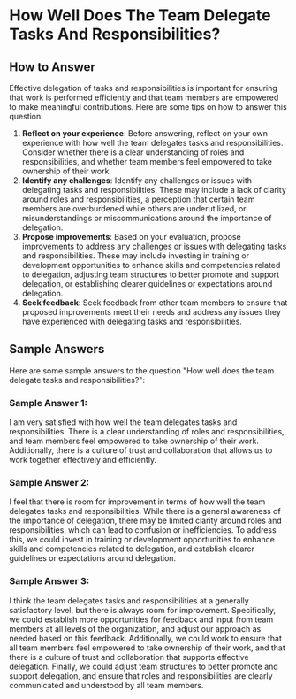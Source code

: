 How Well Does The Team Delegate Tasks And Responsibilities?
==================================================================================

How to Answer
-------------

Effective delegation of tasks and responsibilities is important for ensuring that work is performed efficiently and that team members are empowered to make meaningful contributions. Here are some tips on how to answer this question:

1. **Reflect on your experience**: Before answering, reflect on your own experience with how well the team delegates tasks and responsibilities. Consider whether there is a clear understanding of roles and responsibilities, and whether team members feel empowered to take ownership of their work.
2. **Identify any challenges**: Identify any challenges or issues with delegating tasks and responsibilities. These may include a lack of clarity around roles and responsibilities, a perception that certain team members are overburdened while others are underutilized, or misunderstandings or miscommunications around the importance of delegation.
3. **Propose improvements**: Based on your evaluation, propose improvements to address any challenges or issues with delegating tasks and responsibilities. These may include investing in training or development opportunities to enhance skills and competencies related to delegation, adjusting team structures to better promote and support delegation, or establishing clearer guidelines or expectations around delegation.
4. **Seek feedback**: Seek feedback from other team members to ensure that proposed improvements meet their needs and address any issues they have experienced with delegating tasks and responsibilities.

Sample Answers
--------------

Here are some sample answers to the question "How well does the team delegate tasks and responsibilities?":

### Sample Answer 1:

I am very satisfied with how well the team delegates tasks and responsibilities. There is a clear understanding of roles and responsibilities, and team members feel empowered to take ownership of their work. Additionally, there is a culture of trust and collaboration that allows us to work together effectively and efficiently.

### Sample Answer 2:

I feel that there is room for improvement in terms of how well the team delegates tasks and responsibilities. While there is a general awareness of the importance of delegation, there may be limited clarity around roles and responsibilities, which can lead to confusion or inefficiencies. To address this, we could invest in training or development opportunities to enhance skills and competencies related to delegation, and establish clearer guidelines or expectations around delegation.

### Sample Answer 3:

I think the team delegates tasks and responsibilities at a generally satisfactory level, but there is always room for improvement. Specifically, we could establish more opportunities for feedback and input from team members at all levels of the organization, and adjust our approach as needed based on this feedback. Additionally, we could work to ensure that all team members feel empowered to take ownership of their work, and that there is a culture of trust and collaboration that supports effective delegation. Finally, we could adjust team structures to better promote and support delegation, and ensure that roles and responsibilities are clearly communicated and understood by all team members.
